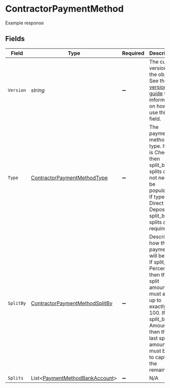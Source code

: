 # ContractorPaymentMethod

Example response


## Fields

| Field                                                                                                                                                                                                          | Type                                                                                                                                                                                                           | Required                                                                                                                                                                                                       | Description                                                                                                                                                                                                    |
| -------------------------------------------------------------------------------------------------------------------------------------------------------------------------------------------------------------- | -------------------------------------------------------------------------------------------------------------------------------------------------------------------------------------------------------------- | -------------------------------------------------------------------------------------------------------------------------------------------------------------------------------------------------------------- | -------------------------------------------------------------------------------------------------------------------------------------------------------------------------------------------------------------- |
| `Version`                                                                                                                                                                                                      | *string*                                                                                                                                                                                                       | :heavy_minus_sign:                                                                                                                                                                                             | The current version of the object. See the [versioning guide](https://docs.gusto.com/embedded-payroll/docs/idempotency) for information on how to use this field.                                              |
| `Type`                                                                                                                                                                                                         | [ContractorPaymentMethodType](../../Models/Components/ContractorPaymentMethodType.md)                                                                                                                          | :heavy_minus_sign:                                                                                                                                                                                             | The payment method type. If type is Check, then split_by and splits do not need to be populated. If type is Direct Deposit, split_by and splits are required.                                                  |
| `SplitBy`                                                                                                                                                                                                      | [ContractorPaymentMethodSplitBy](../../Models/Components/ContractorPaymentMethodSplitBy.md)                                                                                                                    | :heavy_minus_sign:                                                                                                                                                                                             | Describes how the payment will be split. If split_by is Percentage, then the split amounts must add up to exactly 100. If split_by is Amount, then the last split amount must be nil to capture the remainder. |
| `Splits`                                                                                                                                                                                                       | List<[PaymentMethodBankAccount](../../Models/Components/PaymentMethodBankAccount.md)>                                                                                                                          | :heavy_minus_sign:                                                                                                                                                                                             | N/A                                                                                                                                                                                                            |